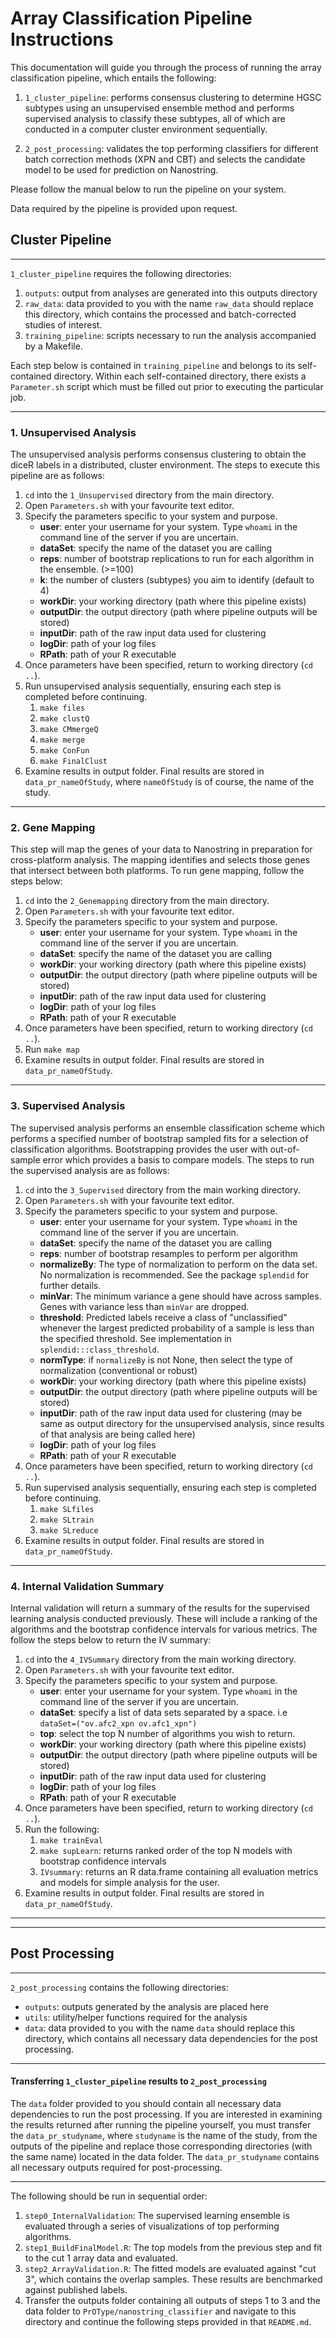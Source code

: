 # Array Classification Pipeline Instructions

This documentation will guide you through the process of running the array classification pipeline, which entails the following:

1. `1_cluster_pipeline`: performs consensus clustering to determine HGSC subtypes using an unsupervised ensemble  method and performs supervised analysis to classify these subtypes, all of which are conducted in a computer cluster environment sequentially. 

2. `2_post_processing`: validates the top performing classifiers for different batch correction methods (XPN and CBT) and selects the candidate model to be used for prediction on Nanostring.

Please follow the manual below to run the pipeline on your system.

Data required by the pipeline is provided upon request.



## Cluster Pipeline

---


`1_cluster_pipeline` requires the following directories:

1. `outputs`: output from analyses are generated into this outputs directory
2. `raw_data`: data provided to you with the name `raw_data` should replace this directory, which contains the processed and batch-corrected studies of interest.
3. `training_pipeline`: scripts necessary to run the analysis accompanied by a Makefile.

Each step below is contained in `training_pipeline` and belongs to its self-contained directory. Within each self-contained directory, there exists a `Parameter.sh` script which must be filled out prior to executing the particular job. 

---

### 1. Unsupervised Analysis

The unsupervised analysis performs consensus clustering to obtain the diceR labels 
in a distributed, cluster environment. The steps to execute this pipeline are as
follows:

1. `cd` into the `1_Unsupervised` directory from the main directory.
2. Open `Parameters.sh` with your favourite text editor.
3. Specify the parameters specific to your system and purpose.
    * **user**: enter your username for your system. Type `whoami` in the command line 
          of the server if you are uncertain.
    * **dataSet**: specify the name of the dataset you are calling
    * **reps**: number of bootstrap replications to run for each algorithm in the ensemble. (>=100)
    * **k**: the number of clusters (subtypes) you aim to identify (default to 4)
    * **workDir**: your working directory (path where this pipeline exists)
    * **outputDir**: the output directory (path where pipeline outputs will be stored)
    * **inputDir**: path of the raw input data used for clustering
    * **logDir**: path of your log files
    * **RPath**: path of your R executable
4. Once parameters have been specified, return to working directory (`cd ..`).
5. Run unsupervised analysis sequentially, ensuring each step is completed before continuing.
    1. `make files`
    2. `make clustQ`
    3. `make CMmergeQ`
    4. `make merge`
    5. `make ConFun`
    6. `make FinalClust`
6. Examine results in output folder. Final results are stored in `data_pr_nameOfStudy`, where `nameOfStudy` is of course, the name of the study.

---

### 2. Gene Mapping

This step will map the genes of your data to Nanostring in preparation for cross-platform analysis. The mapping identifies and selects those genes that intersect between both platforms. To run gene mapping, follow the steps below:

1. `cd` into the `2_Genemapping` directory from the main directory.
2. Open `Parameters.sh` with your favourite text editor.
3. Specify the parameters specific to your system and purpose.
    * **user**: enter your username for your system. Type `whoami` in the command line 
          of the server if you are uncertain.
    * **dataSet**: specify the name of the dataset you are calling
    * **workDir**: your working directory (path where this pipeline exists)
    * **outputDir**: the output directory (path where pipeline outputs will be stored)
    * **inputDir**: path of the raw input data used for clustering
    * **logDir**: path of your log files
    * **RPath**: path of your R executable
4. Once parameters have been specified, return to working directory (`cd ..`).
5. Run `make map`
6. Examine results in output folder. Final results are stored in `data_pr_nameOfStudy`. 

---

### 3. Supervised Analysis

The supervised analysis performs an ensemble classification scheme which performs a specified number of bootstrap sampled fits for a selection of classification algorithms. Bootstrapping provides the user with out-of-sample error which provides a basis to compare models. The steps to run the supervised analysis are as follows:

1. `cd` into the `3_Supervised` directory from the main working directory.
2. Open `Parameters.sh` with your favourite text editor.
3. Specify the parameters specific to your system and purpose.
    * **user**: enter your username for your system. Type `whoami` in the command line of the server if you are uncertain.
    * **dataSet**: specify the name of the dataset you are calling
    * **reps**: number of bootstrap resamples to perform per algorithm
    * **normalizeBy**: The type of normalization to perform on the data set. No normalization is recommended. See the package `splendid` for further details.
    * **minVar**: The minimum variance a gene should have across samples. Genes with variance less than `minVar` are dropped.
    * **threshold**: Predicted labels receive a class of "unclassified" whenever the largest predicted probability of a sample is less than the specified threshold. See implementation in `splendid:::class_threshold`.
    * **normType**: if `normalizeBy` is not None, then select the type of normalization (conventional or robust)
    * **workDir**: your working directory (path where this pipeline exists)
    * **outputDir**: the output directory (path where pipeline outputs will be stored)
    * **inputDir**: path of the raw input data used for clustering (may be same as output directory for the unsupervised analysis, since results of that analysis are being called here)
    * **logDir**: path of your log files
    * **RPath**: path of your R executable
4. Once parameters have been specified, return to working directory (`cd ..`).
5. Run supervised analysis sequentially, ensuring each step is completed before continuing.
    1. `make SLfiles`
    2. `make SLtrain`
    3. `make SLreduce`
6. Examine results in output folder. Final results are stored in `data_pr_nameOfStudy`. 
  
---

### 4. Internal Validation Summary

Internal validation will return a summary of the results for the supervised learning analysis conducted previously. These will include a ranking of the algorithms and the bootstrap confidence intervals for various metrics. The follow the steps below to return the IV summary:

1. `cd` into the `4_IVSummary` directory from the main working directory.
2. Open `Parameters.sh` with your favourite text editor.
3. Specify the parameters specific to your system and purpose.
    * **user**: enter your username for your system. Type `whoami` in the command line of the server if you are uncertain.
    * **dataSet**: specify a list of data sets separated by a space. i.e `dataSet=("ov.afc2_xpn ov.afc1_xpn")`
    * **top**: select the top N number of algorithms you wish to return.
    * **workDir**: your working directory (path where this pipeline exists)
    * **outputDir**: the output directory (path where pipeline outputs will be stored)
    * **inputDir**: path of the raw input data used for clustering
    * **logDir**: path of your log files
    * **RPath**: path of your R executable
4. Once parameters have been specified, return to working directory (`cd ..`).
5. Run the following:
    1. `make trainEval`
    2. `make supLearn`: returns ranked order of the top N models with bootstrap confidence intervals
    3. `IVsummary`: returns an R data.frame containing all evaluation metrics and models for simple analysis for the user.
6. Examine results in output folder. Final results are stored in `data_pr_nameOfStudy`. 


---

---


## Post Processing

---


`2_post_processing` contains the following directories:

* `outputs`: outputs generated by the analysis are placed here
* `utils`: utility/helper functions required for the analysis
* `data`: data provided to you with the name `data` should replace this directory, which contains all necessary data dependencies for the post processing.

---

#### Transferring `1_cluster_pipeline` results to `2_post_processing`

The `data` folder provided to you should contain all necessary data dependencies to run the post processing. If you are interested in examining the results returned after running the pipeline yourself, you must transfer the `data_pr_studyname`, where `studyname` is the name of the study, from the outputs of the pipeline and replace those corresponding directories (with the same name) located in the data folder. The `data_pr_studyname` contains all necessary outputs required for post-processing.

---

The following should be run in sequential order:

1. `step0_InternalValidation`: The supervised learning ensemble is evaluated through a series of visualizations of top performing algorithms.
2. `step1_BuildFinalModel.R`: The top models from the previous step and fit to the cut 1 array data and evaluated.
3. `step2_ArrayValidation.R`: The fitted models are evaluated against "cut 3", which contains the overlap samples. These results are benchmarked against published labels.
4. Transfer the outputs folder containing all outputs of steps 1 to 3 and the data folder to `PrOType/nanostring_classifier` and navigate to this directory and continue the following steps provided in that `README.md`.
